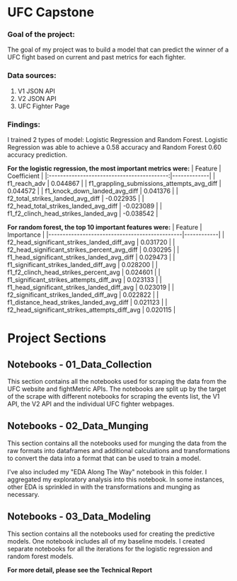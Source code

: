 # UFC Capstone


### Goal of the project:
The goal of my project was to build a model that can predict the winner of a UFC fight based on current and past metrics for each fighter.

### Data sources:
 1. V1 JSON API
 2. V2 JSON API
 3. UFC Fighter Page


### Findings:
I trained 2 types of model: Logistic Regression and Random Forest.  Logistic Regression was able to achieve a 0.58 accuracy and Random Forest 0.60 accuracy prediction.

**For the logistic regression, the most important metrics were:**
|                   Feature                  | Coefficient |
|:------------------------------------------:|-------------|
| f1_reach_adv                               | 0.044867    |
| f1_grappling_submissions_attempts_avg_diff | 0.044572    |
| f1_knock_down_landed_avg_diff              | 0.041376    |
| f2_total_strikes_landed_avg_diff           | -0.022935   |
| f2_head_total_strikes_landed_avg_diff      | -0.023089   |
| f1_f2_clinch_head_strikes_landed_avg       | -0.038542   |


**For random forest, the top 10 important features were:**
| Feature                                       | Importance |
|-----------------------------------------------|------------|
| f2_head_significant_strikes_landed_diff_avg   | 0.031720   |
| f2_head_significant_strikes_percent_avg_diff  | 0.030295   |
| f1_head_significant_strikes_landed_avg_diff   | 0.029473   |
| f1_significant_strikes_landed_diff_avg        | 0.028200   |
| f1_f2_clinch_head_strikes_percent_avg         | 0.024601   |
| f1_significant_strikes_attempts_diff_avg      | 0.023133   |
| f1_head_significant_strikes_landed_diff_avg   | 0.023019   |
| f2_significant_strikes_landed_diff_avg        | 0.022822   |
| f1_distance_head_strikes_landed_avg_diff      | 0.021123   |
| f2_head_significant_strikes_attempts_diff_avg | 0.020115   |



# Project Sections

## Notebooks - 01_Data_Collection
This section contains all the notebooks used for scraping the data from the UFC website and fightMetric APIs.  The notebooks are split up by the target of the scrape with different notebooks for scraping the events list, the V1 API, the V2 API and the individual UFC fighter webpages.

## Notebooks - 02_Data_Munging
This section contains all the notebooks used for munging the data from the raw formats into dataframes and additional calculations and transformations to convert the data into a format that can be used to train a model.  

I've also included my "EDA Along The Way" notebook in this folder.  I aggregated my exploratory analysis into this notebook.  In some instances, other EDA is sprinkled in with the transformations and munging as necessary.

## Notebooks - 03_Data_Modeling
This section contains all the notebooks used for creating the predictive models.  One notebook includes all of my baseline models.  I created separate notebooks for all the iterations for the logistic regression and random forest models.


**For more detail, please see the Technical Report**


